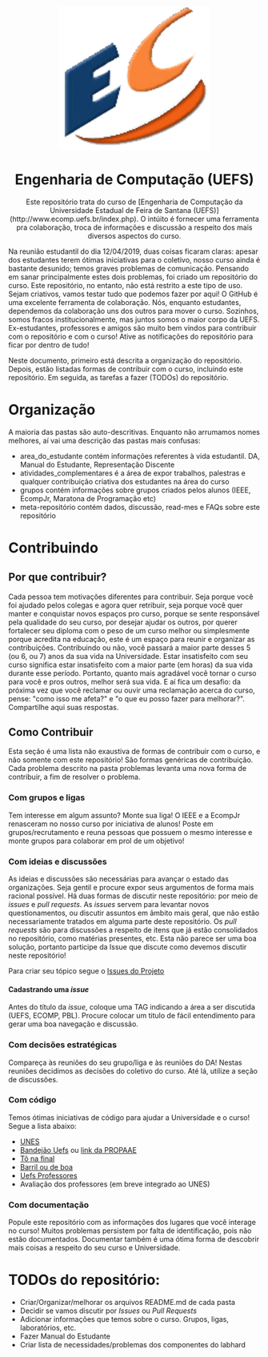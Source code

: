 <p align="center">
<img src="meta-repositorio/img/logo.jpg" width="300" alt="ECOMP">
</p>
<h1 align="center">Engenharia de Computação (UEFS)</h1>
<p align="center"> Este repositório trata do curso de [Engenharia de Computação da Universidade Estadual de Feira de Santana (UEFS)](http://www.ecomp.uefs.br/index.php). O intúito é fornecer uma ferramenta pra colaboração, troca de informações e discussão a respeito dos mais diversos aspectos do curso.  </p>

Na reunião estudantil do dia 12/04/2019, duas coisas ficaram claras: apesar dos estudantes terem ótimas iniciativas para o coletivo, nosso curso ainda é bastante desunido; temos graves problemas de comunicação. Pensando em sanar principalmente estes dois problemas, foi criado um repositório do curso. Este repositório, no entanto, não está restrito a este tipo de uso. Sejam criativos, vamos testar tudo que podemos fazer por aqui! O GitHub é uma excelente ferramenta de colaboração. Nós, enquanto estudantes, dependemos da colaboração uns dos outros para mover o curso. Sozinhos, somos fracos institucionalmente, mas juntos somos o maior corpo da UEFS. Ex-estudantes, professores e amigos são muito bem vindos para contribuir com o repositório e com o curso! Ative as notificações do repositório para ficar por dentro de tudo!

Neste documento, primeiro está descrita a organização do repositório. Depois, estão listadas formas de contribuir com o curso, incluindo este repositório. Em seguida, as tarefas a fazer (TODOs) do repositório.

# Organização

A maioria das pastas são auto-descritivas. Enquanto não arrumamos nomes melhores, aí vai uma descrição das pastas mais confusas:

- area_do_estudante contém informações referentes à vida estudantil. DA, Manual do Estudante, Representação Discente
- atividades_complementares é a área de expor trabalhos, palestras e qualquer contribuição criativa dos estudantes na área do curso
- grupos contém informações sobre grupos criados pelos alunos (IEEE, EcompJr, Maratona de Programação etc)
- meta-repositório contém dados, discussão, read-mes e FAQs sobre este repositório

# Contribuindo

## Por que contribuir?

Cada pessoa tem motivações diferentes para contribuir. Seja porque você foi ajudado pelos colegas e agora quer retribuir, seja porque você quer manter e conquistar novos espaços pro curso, porque se sente responsável pela qualidade do seu curso, por desejar ajudar os outros, por querer fortalecer seu diploma com o peso de um curso melhor ou simplesmente porque acredita na educação, este é um espaço para reunir e organizar as contribuições. Contribuindo ou não, você passará a maior parte desses 5 (ou 6, ou 7) anos da sua vida na Universidade. Estar insatisfeito com seu curso significa estar insatisfeito com a maior parte (em horas) da sua vida durante esse período. Portanto, quanto mais agradável você tornar o curso para você e pros outros, melhor será sua vida. E aí fica um desafio: da próxima vez que você reclamar ou ouvir uma reclamação acerca do curso, pense: "como isso me afeta?" e "o que eu posso fazer para melhorar?". Compartilhe aqui suas respostas.

## Como Contribuir

Esta seção é uma lista não exaustiva de formas de contribuir com o curso, e não somente com este repositório! São formas genéricas de contribuição. Cada problema descrito na pasta problemas levanta uma nova forma de contribuir, a fim de resolver o problema.

### Com grupos e ligas

Tem interesse em algum assunto? Monte sua liga! O IEEE e a EcompJr renasceram no nosso curso por iniciativa de alunos! Poste em grupos/recrutamento e reuna pessoas que possuem o mesmo interesse e monte grupos para colaborar em prol de um objetivo!

### Com ideias e discussões

As ideias e discussões são necessárias para avançar o estado das organizações. Seja gentil e procure expor seus argumentos de forma mais racional possível. Há duas formas de discutir neste repositório: por meio de _issues_ e _pull requests_. As _issues_ servem para levantar novos questionamentos, ou discutir assuntos em âmbito mais geral, que não estão necessariamente tratados em alguma parte deste repositório. Os _pull requests_ são para discussões a respeito de itens que já estão consolidados no repositório, como matérias presentes, etc. Esta não parece ser uma boa solução, portanto participe da Issue que discute como devemos discutir neste repositório!

Para criar seu tópico segue o [ Issues do Projeto ](https://github.com/wstroks/Ecomp-Uefs/issues)

#### Cadastrando uma _issue_

Antes do título da _issue_, coloque uma TAG indicando a área a ser discutida (UEFS, ECOMP, PBL). Procure colocar um titulo de fácil entendimento para gerar uma boa navegação e discussão.

### Com decisões estratégicas

Compareça às reuniões do seu grupo/liga e às reuniões do DA! Nestas reuniões decidimos as decisões do coletivo do curso. Até lá, utilize a seção de discussões.

### Com código

Temos ótimas iniciativas de código para ajudar a Universidade e o curso! Segue a lista abaixo:

- [UNES](https://github.com/ForceTower/Melon)
- [Bandejão Uefs](http://bit.ly/bandejaouefs) ou [link da PROPAAE](http://www.propaae.uefs.br/ru/)
- [Tô na final](https://finaldauefs.appspot.com/)
- [Barril ou de boa](http://www.barril-deboa.appspot.com/#!/home)
- [Uefs Professores](https://uefsprofessores.firebaseapp.com/)
- Avaliação dos professores (em breve integrado ao UNES)

### Com documentação

Popule este repositório com as informações dos lugares que você interage no curso! Muitos problemas persistem por falta de identificação, pois não estão documentados. Documentar também é uma ótima forma de descobrir mais coisas a respeito do seu curso e Universidade.

# TODOs do repositório:

- Criar/Organizar/melhorar os arquivos README.md de cada pasta
- Decidir se vamos discutir por _Issues_ ou _Pull Requests_
- Adicionar informações que temos sobre o curso. Grupos, ligas, laboratórios, etc.
- Fazer Manual do Estudante
- Criar lista de necessidades/problemas dos componentes do labhard
